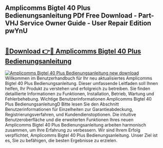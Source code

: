 ## Amplicomms Bigtel 40 Plus Bedienungsanleitung PDf Free Download - Part-VHJ Service Owner Guide - User Repair Edition pwYnU

# <h2><a href="http://df5h4lo.blite.top/?on=Amplicomms+Bigtel+40+Plus+Bedienungsanleitung">🔗Download 👉🔴 Amplicomms Bigtel 40 Plus Bedienungsanleitung</a></h2>

[![Amplicomms Bigtel 40 Plus Bedienungsanleitung new download](https://i.imgur.com/lujVjoI.png)](http://df5h4lo.blite.top/?on=Amplicomms+Bigtel+40+Plus+Bedienungsanleitung)
Willkommen im Benutzerhandbuch für Ihr neu aktualisiertes Amplicomms Bigtel 40 Plus Bedienungsanleitung. Dieser umfassende Leitfaden soll Ihnen helfen, Ihr Produkt zu verstehen und erfolgreich zu betreiben. Sie finden detaillierte Informationen zu Funktionen, Installation, Betrieb, Wartung und Fehlerbehebung. Wichtige Benutzerinformationen Amplicomms Bigtel 40 Plus BedienungsanleitungD Bitte lesen Sie den Abschnitt Benutzerinformationen für Einzelheiten zur Garantieabdeckung, Registrierungsverfahren, und Kundendienstoptionen. Die intuitive Benutzeroberfläche und die erweiterten Funktionen Ihres neuen Amplicomms Bigtel 40 Plus Bedienungsanleitung arbeiten harmonisch zusammen, um Ihre Erfahrung zu verbessern. Wir sind Ihrem Erfolg verpflichtet, Amplicomms Bigtel 40 Plus Bedienungsanleitung. Unser Ziel ist es, Sie zu befähigen, die besten Ergebnisse zu erzielen.
